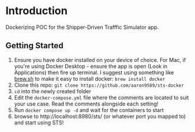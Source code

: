 
# Introduction

Dockerizing POC for the Shipper-Driven Trafffic Simulator app.

## Getting Started

1) Ensure you have docker installed on your device of choice. For Mac, if you're using Docker Desktop - ensure the app is open (Look in Applications) then fire up terminal. I suggest using something like [brew.sh](brew.sh) to make it easy to install docker: `brew install docker`
3) Clone this repo: `git clone https://github.com/aaron9589/sts-docker`
4) `cd` into the newly created folder
5) Edit the `docker-compose.yml` file where the comments are located to suit your use case. Read the comments alongside each setting!
6) Run `docker compose up -d` and wait for the containers to start
7) browse to http://localhost:8980/sts/ (or whatever port you mapped to) and start using STS!
